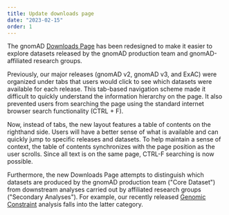 ```yaml
---
title: Update downloads page
date: "2023-02-15"
order: 1
---
```


The gnomAD [Downloads Page](https://gnomad.broadinstitute.org/downloads) has been redesigned to make it easier to explore datasets released by the gnomAD production team and gnomAD-affiliated research groups. 

<!-- end_excerpt -->

Previously, our major releases (gnomAD v2, gnomAD v3, and ExAC) were organized under tabs that users would click to see which datasets were available for each release. This tab-based navigation scheme made it difficult to quickly understand the information hierarchy on the page. It also prevented users from searching the page using the standard internet browser search functionality (CTRL + F).

Now, instead of tabs, the new layout features a table of contents on the righthand side. Users will have a better sense of what is available and can quickly jump to specific releases and datasets. To help maintain a sense of context, the table of contents synchronizes with the page position as the user scrolls. Since all text is on the same page, CTRL-F searching is now possible.

Furthermore, the new Downloads Page attempts to distinguish which datasets are produced by the gnomAD production team ("Core Dataset") from downstream analyses carried out by affiliated research groups ("Secondary Analyses"). For example, our recently released [Genomic Constraint](https://gnomad.broadinstitute.org/downloads#v3-genomic-constraint) analysis falls into the latter category.
